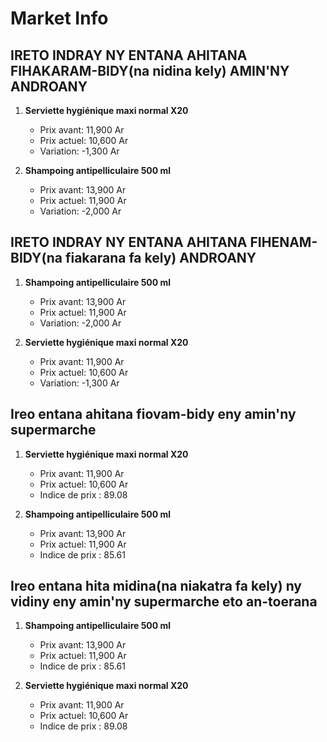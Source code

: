 # Market Info

## IRETO INDRAY NY ENTANA AHITANA FIHAKARAM-BIDY(na nidina kely) AMIN'NY ANDROANY

1. **Serviette hygiénique maxi normal X20**
   - Prix avant: 11,900 Ar
   - Prix actuel: 10,600 Ar
   - Variation: -1,300 Ar

2. **Shampoing antipelliculaire 500 ml**
   - Prix avant: 13,900 Ar
   - Prix actuel: 11,900 Ar
   - Variation: -2,000 Ar

## IRETO INDRAY NY ENTANA AHITANA FIHENAM-BIDY(na fiakarana fa kely) ANDROANY

1. **Shampoing antipelliculaire 500 ml**
   - Prix avant: 13,900 Ar
   - Prix actuel: 11,900 Ar
   - Variation: -2,000 Ar

2. **Serviette hygiénique maxi normal X20**
   - Prix avant: 11,900 Ar
   - Prix actuel: 10,600 Ar
   - Variation: -1,300 Ar

## Ireo entana ahitana fiovam-bidy eny amin'ny supermarche

1. **Serviette hygiénique maxi normal X20**
   - Prix avant: 11,900 Ar
   - Prix actuel: 10,600 Ar
   - Indice de prix : 89.08

2. **Shampoing antipelliculaire 500 ml**
   - Prix avant: 13,900 Ar
   - Prix actuel: 11,900 Ar
   - Indice de prix : 85.61

## Ireo entana hita midina(na niakatra fa kely) ny vidiny eny amin'ny supermarche eto an-toerana

1. **Shampoing antipelliculaire 500 ml**
   - Prix avant: 13,900 Ar
   - Prix actuel: 11,900 Ar
   - Indice de prix : 85.61

2. **Serviette hygiénique maxi normal X20**
   - Prix avant: 11,900 Ar
   - Prix actuel: 10,600 Ar
   - Indice de prix : 89.08

